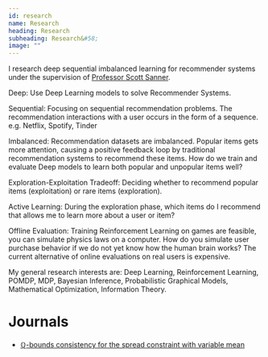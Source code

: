 ```yaml
---
id: research
name: Research
heading: Research
subheading: Research&#58;
image: ""
---
```


I research deep sequential imbalanced learning for recommender systems  under the supervision of [Professor Scott Sanner](http://d3m.mie.utoronto.ca/members/ssanner/).

Deep:
    Use Deep Learning models to solve Recommender Systems.

Sequential:
    Focusing on sequential recommendation problems.
    The recommendation interactions with a user occurs in the form of a sequence.
    e.g. Netflix, Spotify, Tinder

Imbalanced:
    Recommendation datasets are imbalanced.
    Popular items gets more attention, causing a positive feedback loop by traditional recommendation systems
    to recommend these items. How do we train and evaluate Deep models to learn both popular and unpopular items
    well? 

Exploration-Exploitation Tradeoff:
    Deciding whether to recommend popular items (exploitation) or rare items (exploration).

Active Learning:
    During the exploration phase, which items do I recommend
    that allows me to learn more about a user or item?

Offline Evaluation: 
    Training Reinforcement Learning on games are feasible, you can simulate physics laws on a computer.
    How do you simulate user purchase behavior if we do not yet know how the human brain works?
    The current alternative of online evaluations on real users is expensive.

My general research interests are: 
Deep Learning, Reinforcement Learning, POMDP, MDP, Bayesian Inference, Probabilistic Graphical Models, Mathematical Optimization, Information Theory.

# Journals

* [ℚ-bounds consistency for the spread constraint with variable mean](https://link.springer.com/article/10.1007/s10601-016-9238-x)
